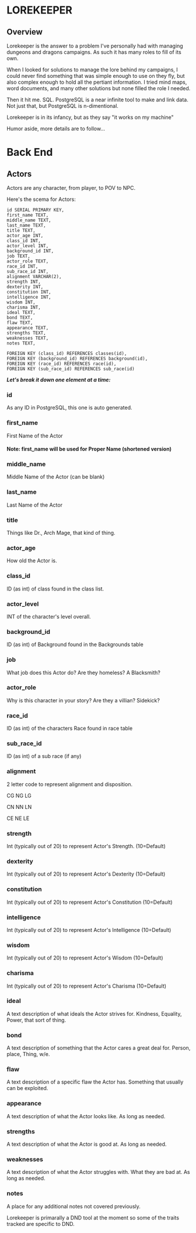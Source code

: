 # LOREKEEPER #

## Overview

Lorekeeper is the answer to a problem I've personally had with managing dungeons and dragons campaigns. As such it has many roles to fill of its own.

When I looked for solutions to manage the lore behind my campaigns, I could never find something that was simple enough to use on they fly, but also complex enough to hold all the pertiant information. I tried mind maps, word documents, and many other solutions but none filled the role I needed.

Then it hit me. SQL. PostgreSQL is a near infinite tool to make and link data. Not just that, but PostgreSQL is n-dimentional.

Lorekeeper is in its infancy, but as they say "it works on my machine"

Humor aside, more details are to follow...

# Back End

## Actors

Actors are any character, from player, to POV to NPC.


Here's the scema for Actors:

```pgsql
id SERIAL PRIMARY KEY,
first_name TEXT,
middle_name TEXT,
last_name TEXT,
title TEXT,
actor_age INT,
class_id INT,
actor_level INT,
background_id INT,
job TEXT,
actor_role TEXT,
race_id INT,
sub_race_id INT,
alignment VARCHAR(2),
strength INT,
dexterity INT,
constitution INT,
intelligence INT,
wisdom INT,
charisma INT,
ideal TEXT,
bond TEXT,
flaw TEXT,
appearance TEXT,
strengths TEXT,
weaknesses TEXT,
notes TEXT,

FOREIGN KEY (class_id) REFERENCES classes(id),
FOREIGN KEY (background_id) REFERENCES background(id),
FOREIGN KEY (race_id) REFERENCES race(id),
FOREIGN KEY (sub_race_id) REFERENCES sub_race(id)
```


**_Let's break it down one element at a time:_**

### id
As any ID in PostgreSQL, this one is auto generated.
### first_name
First Name of the Actor
#### Note: first_name will be used for Proper Name (shortened version)
### middle_name
Middle Name of the Actor (can be blank)
### last_name
Last Name of the Actor
### title
Things like Dr., Arch Mage, that kind of thing.
### actor_age
How old the Actor is.
### class_id
ID (as int) of class found in the class list.
### actor_level
INT of the character's level overall.
### background_id
ID (as int) of Background found in the Backgrounds table
### job
What job does this Actor do? Are they homeless? A Blacksmith?
### actor_role
Why is this character in your story? Are they a villian? Sidekick?
### race_id
ID (as int) of the characters Race found in race table
### sub_race_id
ID (as int) of a sub race (if any)
### alignment
2 letter code to represent alignment and disposition.

CG NG LG

CN NN LN

CE NE LE

### strength
Int (typically out of 20) to represent Actor's Strength. (10=Default)
### dexterity
Int (typically out of 20) to represent Actor's Dexterity (10=Default)
### constitution
Int (typically out of 20) to represent Actor's Constitution (10=Default)
### intelligence
Int (typically out of 20) to represent Actor's Intelligence (10=Default)
### wisdom
Int (typically out of 20) to represent Actor's Wisdom (10=Default)
### charisma
Int (typically out of 20) to represent Actor's Charisma (10=Default)
### ideal
A text description of what ideals the Actor strives for. Kindness, Equality, Power, that sort of thing.
### bond
A text description of something that the Actor cares a great deal for. Person, place, Thing, w/e.
### flaw
A text description of a specific flaw the Actor has. Something that usually can be exploited.
### appearance
A text description of what the Actor looks like. As long as needed.
### strengths
A text description of what the Actor is good at. As long as needed.
### weaknesses
A text description of what the Actor struggles with. What they are bad at. As long as needed.
### notes
A place for any additional notes not covered previously.


Lorekeeper is primarally a DND tool at the moment so some of the traits tracked are specific to DND.

